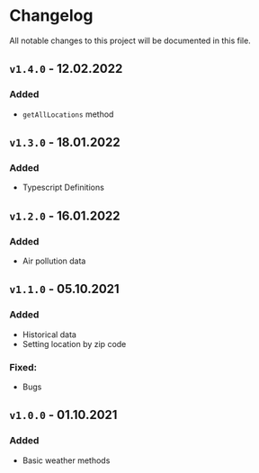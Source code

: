# Changelog
All notable changes to this project will be documented in this file.

## `v1.4.0` -  12.02.2022
### Added
* `getAllLocations` method

## `v1.3.0` -  18.01.2022
### Added
* Typescript Definitions

## `v1.2.0` -  16.01.2022
### Added
* Air pollution data

## `v1.1.0` -  05.10.2021
### Added
* Historical data
* Setting location by zip code
### Fixed:
* Bugs

## `v1.0.0` -  01.10.2021
### Added
* Basic weather methods

